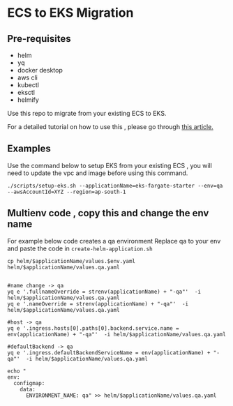 # ECS to EKS Migration


## Pre-requisites
- helm
- yq
- docker desktop
- aws cli
- kubectl
- eksctl
- helmify

Use this repo to migrate from your existing ECS to EKS.

For a detailed tutorial on how to use this , please go through [this article.]()

## Examples

Use the command below to setup EKS from your existing ECS , you will need to update the vpc and image before using this command.

``` ./scripts/setup-eks.sh --applicationName=eks-fargate-starter --env=qa --awsAccountId=XYZ --region=ap-south-1 ```

## Multienv code , copy this and change the env name

For example below code creates a qa environment
Replace qa to your env and paste the code in ```create-helm-application.sh```
```
cp helm/$applicationName/values.$env.yaml helm/$applicationName/values.qa.yaml 


#name change -> qa
yq e '.fullnameOverride = strenv(applicationName) + "-qa"'  -i helm/$applicationName/values.qa.yaml
yq e '.nameOverride = strenv(applicationName) + "-qa"'  -i helm/$applicationName/values.qa.yaml

#host -> qa
yq e '.ingress.hosts[0].paths[0].backend.service.name = env(applicationName) + "-qa"'  -i helm/$applicationName/values.qa.yaml

#defaultBackend -> qa
yq e '.ingress.defaultBackendServiceName = env(applicationName) + "-qa"'  -i helm/$applicationName/values.qa.yaml

echo "
env:
  configmap:
    data:
      ENVIRONMENT_NAME: qa" >> helm/$applicationName/values.qa.yaml
```
